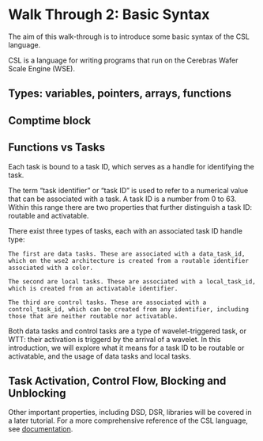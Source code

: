# Walk Through 2: Basic Syntax

The aim of this walk-through is to introduce some basic syntax of the CSL language.

CSL is a language for writing programs that run on the Cerebras Wafer Scale Engine (WSE). 

## Types: variables, pointers, arrays, functions

## Comptime block

## Functions vs Tasks
Each task is bound to a task ID, which serves as a handle for identifying the task.

The term “task identifier” or “task ID” is used to refer to a numerical value that can be associated with a task. A task ID is a number from 0 to 63. Within this range there are two properties that further distinguish a task ID: routable and activatable.

There exist three types of tasks, each with an associated task ID handle type:

    The first are data tasks. These are associated with a data_task_id, which on the wse2 architecture is created from a routable identifier associated with a color.

    The second are local tasks. These are associated with a local_task_id, which is created from an activatable identifier.

    The third are control tasks. These are associated with a control_task_id, which can be created from any identifier, including those that are neither routable nor activatable.

Both data tasks and control tasks are a type of wavelet-triggered task, or WTT: their activation is triggerd by the arrival of a wavelet. In this introduction, we will explore what it means for a task ID to be routable or activatable, and the usage of data tasks and local tasks.

## Task Activation, Control Flow, Blocking and Unblocking


Other important properties, including DSD, DSR, libraries will be covered in a later tutorial.
For a more comprehensive reference of the CSL language, see [documentation](https://sdk.cerebras.net/csl/language_index).
